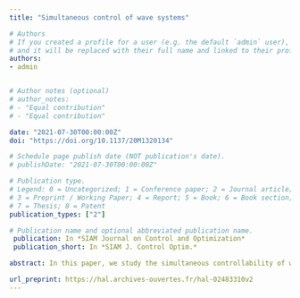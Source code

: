 ```yaml
---
title: "Simultaneous control of wave systems"

# Authors
# If you created a profile for a user (e.g. the default `admin` user), write the username (folder name) here 
# and it will be replaced with their full name and linked to their profile.
authors:
- admin


# Author notes (optional)
# author_notes:
# - "Equal contribution"
# - "Equal contribution"

date: "2021-07-30T00:00:00Z"
doi: "https://doi.org/10.1137/20M1320134"

# Schedule page publish date (NOT publication's date).
# publishDate: "2021-07-30T00:00:00Z"

# Publication type.
# Legend: 0 = Uncategorized; 1 = Conference paper; 2 = Journal article;
# 3 = Preprint / Working Paper; 4 = Report; 5 = Book; 6 = Book section;
# 7 = Thesis; 8 = Patent
publication_types: ["2"]

# Publication name and optional abbreviated publication name.
 publication: In *SIAM Journal on Control and Optimization*
 publication_short: In *SIAM J. Control Optim.*

abstract: In this paper, we study the simultaneous controllability of wave systems in an open domain of $\R^d$, $d\in\N^*$. We obtain a partial controllability result on a finite co-dimensional space for wave equations coupled by a single control function. We use microlocal defect measures and the unique continuation property of eigenfunctions to prove that an appropriate observability inequality holds for wave equations with space varying and different speeds coupled by a single control function. For the unique continuation property of eigenfunctions, we construct a counterexample to show that in some metrics, the unique continuation property does not hold. Moreover, we study different conditions to ensure the unique continuation property. We also extend our result to the case of constant coefficients and possibly multiple control functions. In this context, we prove the controllability property is equivalent to an appropriate Kalman rank condition.

url_preprint: https://hal.archives-ouvertes.fr/hal-02483310v2
---
```

